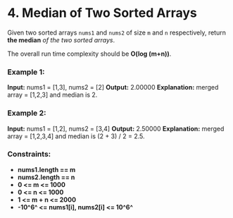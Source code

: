 # 4. Median of Two Sorted Arrays

Given two sorted arrays `nums1` and `nums2` of size `m` and `n` respectively, return **the median** *of the two sorted arrays*.

The overall run time complexity should be **O(log (m+n))**.


### Example 1:
**Input:** nums1 = [1,3], nums2 = [2]
**Output:** 2.00000
**Explanation:** merged array = [1,2,3] and median is 2.

### Example 2:
**Input:** nums1 = [1,2], nums2 = [3,4]
**Output:** 2.50000
**Explanation:** merged array = [1,2,3,4] and median is (2 + 3) / 2 = 2.5.
 

### Constraints:
- **nums1.length == m**
- **nums2.length == n**
- **0 <= m <= 1000**
- **0 <= n <= 1000**
- **1 <= m + n <= 2000**
- **-10^6^ <= nums1[i], nums2[i] <= 10^6^**